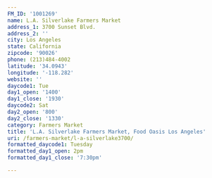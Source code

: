 ```yaml
---
FM_ID: '1001269'
name: L.A. Silverlake Farmers Market
address_1: 3700 Sunset Blvd.
address_2: ''
city: Los Angeles
state: California
zipcode: '90026'
phone: (213)484-4002
latitude: '34.0943'
longitude: '-118.282'
website: ''
daycode1: Tue
day1_open: '1400'
day1_close: '1930'
daycode2: Sat
day2_open: '800'
day2_close: '1330'
category: Farmers Market
title: 'L.A. Silverlake Farmers Market, Food Oasis Los Angeles'
uri: /farmers-market/l-a-silverlake3700/
formatted_daycode1: Tuesday
formatted_day1_open: 2pm
formatted_day1_close: '7:30pm'

---
```

